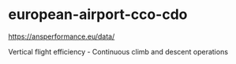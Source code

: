 # european-airport-cco-cdo

https://ansperformance.eu/data/

Vertical flight efficiency - Continuous climb and descent operations
